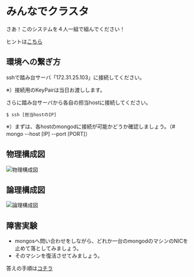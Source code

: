 みんなでクラスタ
=================

さあ！このシステムを４人一組で組んでください！

ヒントは[こちら](https://github.com/syokenz/marunouchi-mongodb/tree/master/20120926/fetarodc/step2#%E8%A4%87%E6%95%B0shard%E3%81%A7%E3%83%87%E3%83%BC%E3%82%BF%E5%88%86%E6%95%A3%E3%83%AC%E3%83%97%E3%83%AA%E3%82%AB)

環境への繋ぎ方
-----------------

sshで踏み台サーバ「172.31.25.103」に接続してください。

※）接続用のKeyPairは当日お渡しします。

さらに踏み台サーバから各自の担当hostに接続してください。

```
$ ssh [担当hostのIP]
```

※）まずは、各hostのmongodに接続が可能かどうか確認しましょう。（# mongo --host [IP] --port [PORT]）

物理構成図
-----------------

![物理構成図](https://cacoo.com/diagrams/CQcA9aJslOwzpU6K-EBC21.png)

論理構成図
-----------------

![論理構成図](https://cacoo.com/diagrams/kyoRpiZSDLv6f2lQ-EBC21.png)


障害実験
-----------------

* mongosへ問い合わせをしながら、どれか一台のmongodのマシンのNICを止めて落としてみましょう。
* そのマシンを復活させてみましょう。

答えの手順は[コチラ](https://github.com/syokenz/marunouchi-mongodb/blob/master/20131218/a-hayashida/answer.md)
